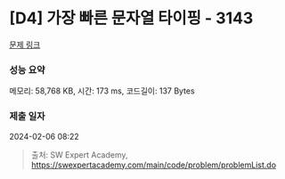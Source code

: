 # [D4] 가장 빠른 문자열 타이핑 - 3143 

[문제 링크](https://swexpertacademy.com/main/code/problem/problemDetail.do?contestProbId=AV_65wkqsb4DFAWS) 

### 성능 요약

메모리: 58,768 KB, 시간: 173 ms, 코드길이: 137 Bytes

### 제출 일자

2024-02-06 08:22



> 출처: SW Expert Academy, https://swexpertacademy.com/main/code/problem/problemList.do